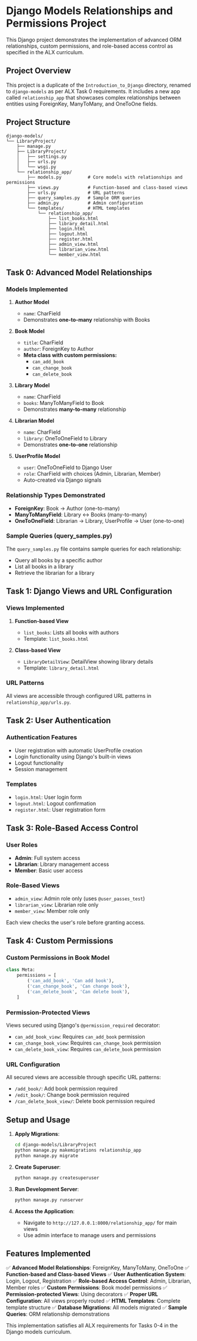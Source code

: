 # Django Models Relationships and Permissions Project

This Django project demonstrates the implementation of advanced ORM relationships, custom permissions, and role-based access control as specified in the ALX curriculum.

## Project Overview

This project is a duplicate of the `Introduction_to_Django` directory, renamed to `django-models` as per ALX Task 0 requirements. It includes a new app called `relationship_app` that showcases complex relationships between entities using ForeignKey, ManyToMany, and OneToOne fields.

## Project Structure

```
django-models/
└── LibraryProject/
    ├── manage.py
    ├── LibraryProject/
    │   ├── settings.py
    │   ├── urls.py
    │   └── wsgi.py
    └── relationship_app/
        ├── models.py          # Core models with relationships and permissions
        ├── views.py           # Function-based and class-based views
        ├── urls.py            # URL patterns
        ├── query_samples.py   # Sample ORM queries
        ├── admin.py           # Admin configuration
        └── templates/         # HTML templates
            └── relationship_app/
                ├── list_books.html
                ├── library_detail.html
                ├── login.html
                ├── logout.html
                ├── register.html
                ├── admin_view.html
                ├── librarian_view.html
                └── member_view.html
```

## Task 0: Advanced Model Relationships

### Models Implemented

1. **Author Model**
   - `name`: CharField
   - Demonstrates **one-to-many** relationship with Books

2. **Book Model**
   - `title`: CharField
   - `author`: ForeignKey to Author
   - **Meta class with custom permissions:**
     - `can_add_book`
     - `can_change_book`
     - `can_delete_book`

3. **Library Model**
   - `name`: CharField
   - `books`: ManyToManyField to Book
   - Demonstrates **many-to-many** relationship

4. **Librarian Model**
   - `name`: CharField
   - `library`: OneToOneField to Library
   - Demonstrates **one-to-one** relationship

5. **UserProfile Model**
   - `user`: OneToOneField to Django User
   - `role`: CharField with choices (Admin, Librarian, Member)
   - Auto-created via Django signals

### Relationship Types Demonstrated

- **ForeignKey**: Book → Author (one-to-many)
- **ManyToManyField**: Library ↔ Books (many-to-many)
- **OneToOneField**: Librarian → Library, UserProfile → User (one-to-one)

### Sample Queries (query_samples.py)

The `query_samples.py` file contains sample queries for each relationship:
- Query all books by a specific author
- List all books in a library
- Retrieve the librarian for a library

## Task 1: Django Views and URL Configuration

### Views Implemented

1. **Function-based View**
   - `list_books`: Lists all books with authors
   - Template: `list_books.html`

2. **Class-based View**
   - `LibraryDetailView`: DetailView showing library details
   - Template: `library_detail.html`

### URL Patterns

All views are accessible through configured URL patterns in `relationship_app/urls.py`.

## Task 2: User Authentication

### Authentication Features

- User registration with automatic UserProfile creation
- Login functionality using Django's built-in views
- Logout functionality
- Session management

### Templates

- `login.html`: User login form
- `logout.html`: Logout confirmation
- `register.html`: User registration form

## Task 3: Role-Based Access Control

### User Roles

- **Admin**: Full system access
- **Librarian**: Library management access
- **Member**: Basic user access

### Role-Based Views

- `admin_view`: Admin role only (uses `@user_passes_test`)
- `librarian_view`: Librarian role only
- `member_view`: Member role only

Each view checks the user's role before granting access.

## Task 4: Custom Permissions

### Custom Permissions in Book Model

```python
class Meta:
    permissions = [
        ('can_add_book', 'Can add book'),
        ('can_change_book', 'Can change book'),
        ('can_delete_book', 'Can delete book'),
    ]
```

### Permission-Protected Views

Views secured using Django's `@permission_required` decorator:
- `can_add_book_view`: Requires `can_add_book` permission
- `can_change_book_view`: Requires `can_change_book` permission
- `can_delete_book_view`: Requires `can_delete_book` permission

### URL Configuration

All secured views are accessible through specific URL patterns:
- `/add_book/`: Add book permission required
- `/edit_book/`: Change book permission required
- `/can_delete_book_view/`: Delete book permission required

## Setup and Usage

1. **Apply Migrations**:
   ```bash
   cd django-models/LibraryProject
   python manage.py makemigrations relationship_app
   python manage.py migrate
   ```

2. **Create Superuser**:
   ```bash
   python manage.py createsuperuser
   ```

3. **Run Development Server**:
   ```bash
   python manage.py runserver
   ```

4. **Access the Application**:
   - Navigate to `http://127.0.0.1:8000/relationship_app/` for main views
   - Use admin interface to manage users and permissions

## Features Implemented

✅ **Advanced Model Relationships**: ForeignKey, ManyToMany, OneToOne
✅ **Function-based and Class-based Views**
✅ **User Authentication System**: Login, Logout, Registration
✅ **Role-based Access Control**: Admin, Librarian, Member roles
✅ **Custom Permissions**: Book model permissions
✅ **Permission-protected Views**: Using decorators
✅ **Proper URL Configuration**: All views properly routed
✅ **HTML Templates**: Complete template structure
✅ **Database Migrations**: All models migrated
✅ **Sample Queries**: ORM relationship demonstrations

This implementation satisfies all ALX requirements for Tasks 0-4 in the Django models curriculum.